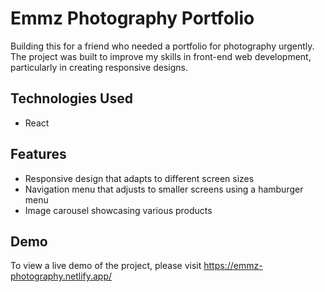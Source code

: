 # Emmz Photography Portfolio 

Building this for a friend who needed a portfolio for photography urgently. The project was built to improve my skills in front-end web development, particularly in creating responsive designs.

## Technologies Used

- React

## Features
- Responsive design that adapts to different screen sizes
- Navigation menu that adjusts to smaller screens using a hamburger menu
- Image carousel showcasing various products

## Demo
To view a live demo of the project, please visit https://emmz-photography.netlify.app/

